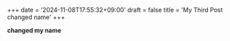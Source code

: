 +++
date = '2024-11-08T17:55:32+09:00'
draft = false
title = 'My Third Post changed name'
+++

**changed my name**